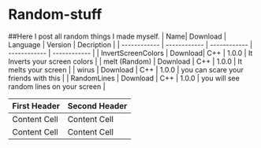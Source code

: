 # Random-stuff

##Here I post all random things I made myself.
| Name| Download | Language | Version | Decription |
| ------------ | ------------ | ------------ | ------------ | ------------ |
| InvertScreenColors | Download| C++ | 1.0.0 | It Inverts your screen colors |
| melt (Random) | Download | C++ | 1.0.0 | It melts your screen |
| wirus | Download | C++ | 1.0.0 | you can scare your friends with this | 
| RandomLines | Download | C++ | 1.0.0 | you will see random lines on your screen |




| First Header  | Second Header |
| ------------- | ------------- |
| Content Cell  | Content Cell  |
| Content Cell  | Content Cell  |
